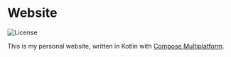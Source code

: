 # Website

![License](https://img.shields.io/github/license/EdwinChang24/website)

This is my personal website, written in Kotlin
with [Compose Multiplatform](https://www.jetbrains.com/lp/compose-multiplatform/).
